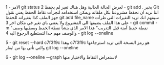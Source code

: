 1 - الامر
git status
لعرض الحالة الحالية وهل هناك تغير لم يحفظ
2 -
git add .
يخبر Git اننا نريد ان نحفظ مشروعنا بكل ملفاته
ويمكن استخدامه لتجزأت نقاط الحفظ يعني نقول جهز الملف كذا بتغيراته للحفظ
git add file\_name
سيفهم انك تريد التغيرات التي طرأت على هذا الملف يضيفها الى المشروع ولا يعتني باي تغير في مكان اخر
3 - git commit -m "نقطة حفظ آمنة قبل التدريب"
هذا الامر الذي ينشأ نقطة الحفظ ويعطيها وصف والوصف مهم جدا لتستطيع الرجوع اليه
4 - git log --oneline

5 - git reset --hard  c7f3f9c
وهذا c7f3f9c هو رمز النسخة التي تريد استرجاعها والتي تأتي بها من ايعاز
 git log --oneline

6 - git log --oneline --graph
لاستعراض النقاط والاختيار منها


